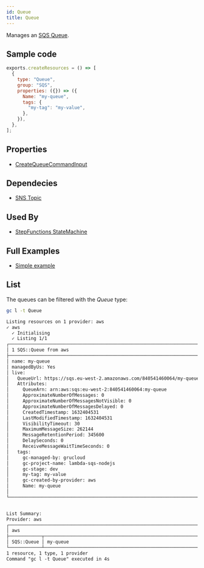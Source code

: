 ```yaml
---
id: Queue
title: Queue
---
```


Manages an [SQS Queue](https://console.aws.amazon.com/sqs/v2/home?#/).

## Sample code

```js
exports.createResources = () => [
  {
    type: "Queue",
    group: "SQS",
    properties: ({}) => ({
      Name: "my-queue",
      tags: {
        "my-tag": "my-value",
      },
    }),
  },
];
```

## Properties

- [CreateQueueCommandInput](https://docs.aws.amazon.com/AWSJavaScriptSDK/v3/latest/clients/client-sqs/interfaces/createqueuecommandinput.html)

## Dependecies

- [SNS Topic](../SNS/Topic.md)

## Used By

- [StepFunctions StateMachine](../StepFunctions/StateMachine.md)

## Full Examples

- [Simple example](https://github.com/grucloud/grucloud/tree/main/examples/aws/SQS/sqs-simple)

## List

The queues can be filtered with the _Queue_ type:

```sh
gc l -t Queue
```

```txt
Listing resources on 1 provider: aws
✓ aws
  ✓ Initialising
  ✓ Listing 1/1
┌──────────────────────────────────────────────────────────────────────────────┐
│ 1 SQS::Queue from aws                                                        │
├──────────────────────────────────────────────────────────────────────────────┤
│ name: my-queue                                                               │
│ managedByUs: Yes                                                             │
│ live:                                                                        │
│   QueueUrl: https://sqs.eu-west-2.amazonaws.com/840541460064/my-queue        │
│   Attributes:                                                                │
│     QueueArn: arn:aws:sqs:eu-west-2:840541460064:my-queue                    │
│     ApproximateNumberOfMessages: 0                                           │
│     ApproximateNumberOfMessagesNotVisible: 0                                 │
│     ApproximateNumberOfMessagesDelayed: 0                                    │
│     CreatedTimestamp: 1632404531                                             │
│     LastModifiedTimestamp: 1632404531                                        │
│     VisibilityTimeout: 30                                                    │
│     MaximumMessageSize: 262144                                               │
│     MessageRetentionPeriod: 345600                                           │
│     DelaySeconds: 0                                                          │
│     ReceiveMessageWaitTimeSeconds: 0                                         │
│   tags:                                                                      │
│     gc-managed-by: grucloud                                                  │
│     gc-project-name: lambda-sqs-nodejs                                       │
│     gc-stage: dev                                                            │
│     my-tag: my-value                                                         │
│     gc-created-by-provider: aws                                              │
│     Name: my-queue                                                           │
│                                                                              │
└──────────────────────────────────────────────────────────────────────────────┘


List Summary:
Provider: aws
┌─────────────────────────────────────────────────────────────────────────────┐
│ aws                                                                         │
├────────────┬────────────────────────────────────────────────────────────────┤
│ SQS::Queue │ my-queue                                                       │
└────────────┴────────────────────────────────────────────────────────────────┘
1 resource, 1 type, 1 provider
Command "gc l -t Queue" executed in 4s
```

